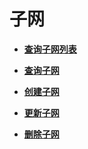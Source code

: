 # 子网<a name="vpc_subnet02_0000"></a>

-   **[查询子网列表](查询子网列表-openstack.md)**  

-   **[查询子网](查询子网-openstack.md)**  

-   **[创建子网](创建子网-openstack.md)**  

-   **[更新子网](更新子网-openstack.md)**  

-   **[删除子网](删除子网-openstack.md)**  


